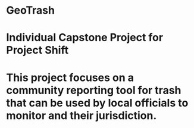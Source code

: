 # GeoTrash
# Individual Capstone Project for Project Shift
# This project focuses on a community reporting tool for trash that can be used by local officials to monitor and their jurisdiction.